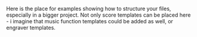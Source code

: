 Here is the place for examples showing how to structure your files, especially in a bigger project.
Not only score templates can be placed here - i imagine that music function templates could be added as well, or engraver templates.